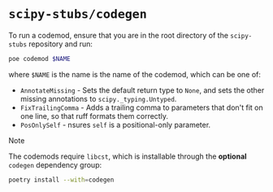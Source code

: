 # `scipy-stubs/codegen`

To run a codemod, ensure that you are in the root directory of the `scipy-stubs` repository and run:

```bash
poe codemod $NAME
```

where `$NAME` is the name is the name of the codemod, which can be one of:

- `AnnotateMissing` - Sets the default return type to `None`, and sets the other missing annotations to `scipy._typing.Untyped`.
- `FixTrailingComma` - Adds a trailing comma to parameters that don't fit on one line, so that ruff formats them correctly.
- `PosOnlySelf` - nsures `self` is a positional-only parameter.

> [!NOTE]
> The codemods require `libcst`, which is installable through the **optional** `codegen` dependency group:
>
> ```bash
> poetry install --with=codegen
> ```
